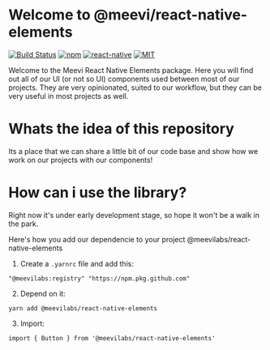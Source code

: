 # Welcome to @meevi/react-native-elements

[![Build Status][check-badge]][workflows]
[![npm][npm-badge]][npm]
[![react-native][rn-badge]][rn]
[![MIT][license-badge]][license]

[npm-badge]: https://img.shields.io/npm/v/@meevilabs/react-native-elements.svg
[npm]: https://www.npmjs.com/package/@meevilabs/react-native-elements
[rn]: https://facebook.github.io/react-native
[rn-badge]: https://img.shields.io/badge/react--native-v0.61-05A5D1.svg
[license-badge]: https://img.shields.io/dub/l/vibe-d.svg
[license]: https://raw.githubusercontent.com/meevilabs/react-native-element/master/LICENSE.md
[workflows]: https://github.com/meevilabs/react-native-elements/actions
[check-badge]: https://github.com/meevilabs/react-native-elements/workflows/check/badge.svg

Welcome to the Meevi React Native Elements package. Here you will find out all of our UI (or not so UI) components used between most of our projects. They are very opinionated, suited to our workflow, but they can be very useful in most projects as well.

# Whats the idea of this repository

Its a place that we can share a little bit of our code base and show how we work on our projects with our components!

# How can i use the library?

Right now it's under early development stage, so hope it won't be a walk in the park.

Here's how you add our dependencie to your project @meevilabs/react-native-elements

1. Create a `.yarnrc` file and add this:

```
"@meevilabs:registry" "https://npm.pkg.github.com"
```

2. Depend on it:

```
yarn add @meevilabs/react-native-elements
```

3. Import:

```
import { Button } from '@meevilabs/react-native-elements'
```
